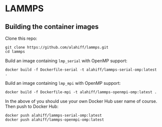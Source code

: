 # LAMMPS
## Building the container images
Clone this repo:
```
git clone https://github.com/alahiff/lammps.git
cd lammps
```
Build an image containing `lmp_serial` with OpenMP support:
```
docker build -f Dockerfile-serial -t alahiff/lammps-serial-omp:latest .
```
Build an image containing `lmp_mpi` with OpenMP support:
```
docker build -f Dockerfile-mpi -t alahiff/lammps-openmpi-omp:latest .
```
In the above of you should use your own Docker Hub user name of course. Then push to Docker Hub:
```
docker push alahiff/lammps-serial-omp:latest
docker push alahiff/lammps-openmpi-omp:latest
```

